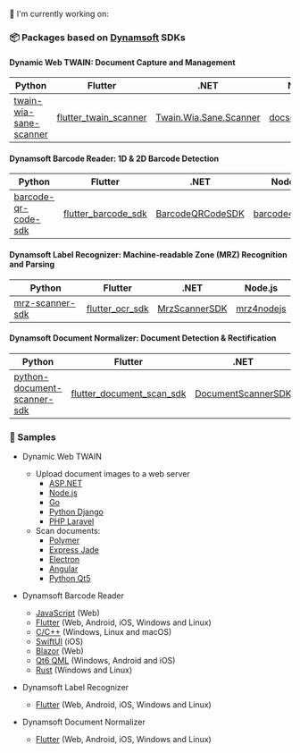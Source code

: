 🔭 I'm currently working on:

### 📦 Packages based on [Dynamsoft](https://www.dynamsoft.com/) SDKs

#### Dynamic Web TWAIN: Document Capture and Management

| Python      | Flutter         | .NET | Node.js | 
| ----------- | ----------- |-----------    | -----------    | 
| [twain-wia-sane-scanner](https://github.com/yushulx/twain-wia-sane-scanner) |[flutter_twain_scanner](https://github.com/yushulx/flutter_twain_scanner)     |  [Twain.Wia.Sane.Scanner](https://github.com/yushulx/dotnet-twain-wia-sane-scanner)  |[docscan4nodejs](https://github.com/yushulx/dynamsoft-service-REST-API) |

#### Dynamsoft Barcode Reader: 1D & 2D Barcode Detection

| Python      | Flutter         | .NET | Node.js |Go|
| ----------- | ----------- |-----------    | -----------    |-----------    |
| [barcode-qr-code-sdk](https://github.com/yushulx/python-barcode-qrcode-sdk) | [flutter_barcode_sdk](https://github.com/yushulx/flutter_barcode_sdk)   | [BarcodeQRCodeSDK ](https://github.com/yushulx/dotnet-barcode-qr-code-sdk/) |[barcode4nodejs](https://github.com/yushulx/nodejs-barcode) | [goBarcodeQrSDK](https://github.com/yushulx/goBarcodeQrSDK) |


#### Dynamsoft Label Recognizer: Machine-readable Zone (MRZ) Recognition and Parsing

| Python      | Flutter         | .NET | Node.js |
| ----------- | ----------- |-----------    | -----------    |
| [mrz-scanner-sdk](https://github.com/yushulx/python-mrz-scanner-sdk) |[flutter_ocr_sdk](https://github.com/yushulx/flutter_ocr_sdk)     | [MrzScannerSDK](https://github.com/yushulx/dotnet-mrz-sdk)           | [mrz4nodejs](https://github.com/yushulx/mrz4nodejs) |

#### Dynamsoft Document Normalizer: Document Detection & Rectification

| Python      | Flutter         | .NET | Node.js |
| ----------- | ----------- |-----------    | -----------    |
|[python-document-scanner-sdk](https://github.com/yushulx/python-document-scanner-sdk) |[flutter_document_scan_sdk](https://github.com/yushulx/flutter_document_scan_sdk)    | [DocumentScannerSDK](https://github.com/yushulx/dotnet-document-scanner-sdk)            | [docrectifier4nodejs](https://github.com/yushulx/nodejs-document-rectification) |

### 🚀 Samples
- Dynamic Web TWAIN
    - Upload document images to a web server
      - [ASP.NET](https://github.com/yushulx/web-twain-document-scan-management-examples/tree/main/examples/asp_dotnet_upload)
      - [Node.js](https://github.com/yushulx/web-twain-document-scan-management-examples/tree/main/examples/node_upload)
      - [Go](https://github.com/yushulx/web-twain-document-scan-management-examples/tree/main/examples/golang_upload)
      - [Python Django](https://github.com/yushulx/web-twain-document-scan-management-examples/blob/main/examples/python_upload)
      - [PHP Laravel](https://github.com/yushulx/web-twain-document-scan-management/tree/main/examples/php_laravel)
    - Scan documents:
      - [Polymer](https://github.com/yushulx/web-twain-document-scan-management/tree/main/examples/polymer)
      - [Express Jade](https://github.com/yushulx/web-twain-document-scan-management/blob/main/examples/jade)
      - [Electron](https://github.com/yushulx/web-twain-document-scan-management/tree/main/examples/electron)
      - [Angular](https://github.com/yushulx/web-twain-document-scan-management/tree/main/examples/angular)
      - [Python Qt5](https://github.com/yushulx/web-twain-document-scan-management/tree/main/examples/qt)
        
- Dynamsoft Barcode Reader
  - [JavaScript](https://github.com/yushulx/javascript-barcode-qr-code-scanner) (Web)
  - [Flutter](https://github.com/yushulx/flutter-barcode-scanner) (Web, Android, iOS, Windows and Linux)
  - [C/C++](https://github.com/yushulx/cmake-cpp-barcode-qrcode) (Windows, Linux and macOS)
  - [SwiftUI](https://github.com/yushulx/ios-swiftui-camera-qr-code-scanner) (iOS)
  - [Blazor](https://github.com/yushulx/blazor-barcode-qrcode-reader-scanner) (Web)
  - [Qt6 QML](https://github.com/yushulx/Qt-QML-QR-code-scanner) (Windows, Android and iOS)
  - [Rust](https://github.com/yushulx/cmake-cpp-barcode-qrcode/tree/main/examples/9.x/rust) (Windows and Linux)
- Dynamsoft Label Recognizer
  - [Flutter](https://github.com/yushulx/flutter-MRZ-scanner) (Web, Android, iOS, Windows and Linux)
- Dynamsoft Document Normalizer
  - [Flutter](https://github.com/yushulx/flutter-document-scanner) (Web, Android, iOS, Windows and Linux)
